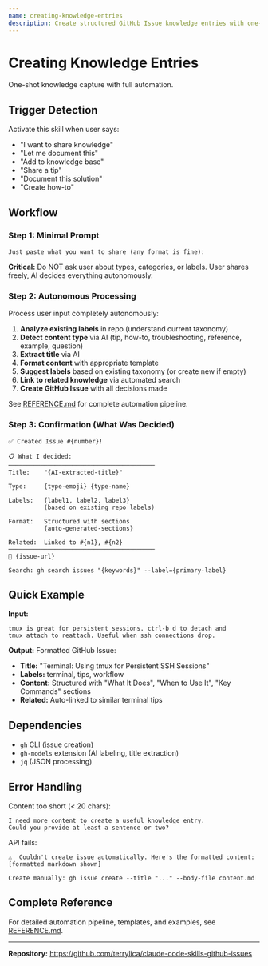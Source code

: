 ```yaml
---
name: creating-knowledge-entries
description: Create structured GitHub Issue knowledge entries with one-shot input. Handles auto-formatting, AI labeling, title extraction, and publishing. Use when user wants to share tips, document solutions, create how-tos, or add any knowledge to the base.
---
```


# Creating Knowledge Entries

One-shot knowledge capture with full automation.

## Trigger Detection

Activate this skill when user says:

- "I want to share knowledge"
- "Let me document this"
- "Add to knowledge base"
- "Share a tip"
- "Document this solution"
- "Create how-to"

## Workflow

### Step 1: Minimal Prompt

```
Just paste what you want to share (any format is fine):
```

**Critical:** Do NOT ask user about types, categories, or labels. User shares freely, AI decides everything autonomously.

### Step 2: Autonomous Processing

Process user input completely autonomously:

1. **Analyze existing labels** in repo (understand current taxonomy)
2. **Detect content type** via AI (tip, how-to, troubleshooting, reference, example, question)
3. **Extract title** via AI
4. **Format content** with appropriate template
5. **Suggest labels** based on existing taxonomy (or create new if empty)
6. **Link to related knowledge** via automated search
7. **Create GitHub Issue** with all decisions made

See [REFERENCE.md](REFERENCE.md) for complete automation pipeline.

### Step 3: Confirmation (What Was Decided)

```
✅ Created Issue #{number}!

📋 What I decided:
─────────────────────────────────────────
Title:    "{AI-extracted-title}"

Type:     {type-emoji} {type-name}

Labels:   {label1, label2, label3}
          (based on existing repo labels)

Format:   Structured with sections
          {auto-generated-sections}

Related:  Linked to #{n1}, #{n2}
─────────────────────────────────────────
🔗 {issue-url}

Search: gh search issues "{keywords}" --label={primary-label}
```

## Quick Example

**Input:**

```
tmux is great for persistent sessions. ctrl-b d to detach and
tmux attach to reattach. Useful when ssh connections drop.
```

**Output:**
Formatted GitHub Issue:

- **Title:** "Terminal: Using tmux for Persistent SSH Sessions"
- **Labels:** terminal, tips, workflow
- **Content:** Structured with "What It Does", "When to Use It", "Key Commands" sections
- **Related:** Auto-linked to similar terminal tips

## Dependencies

- `gh` CLI (issue creation)
- `gh-models` extension (AI labeling, title extraction)
- `jq` (JSON processing)

## Error Handling

Content too short (< 20 chars):

```
I need more content to create a useful knowledge entry.
Could you provide at least a sentence or two?
```

API fails:

```
⚠️  Couldn't create issue automatically. Here's the formatted content:
[formatted markdown shown]

Create manually: gh issue create --title "..." --body-file content.md
```

## Complete Reference

For detailed automation pipeline, templates, and examples, see [REFERENCE.md](REFERENCE.md).

---

**Repository:** https://github.com/terrylica/claude-code-skills-github-issues
